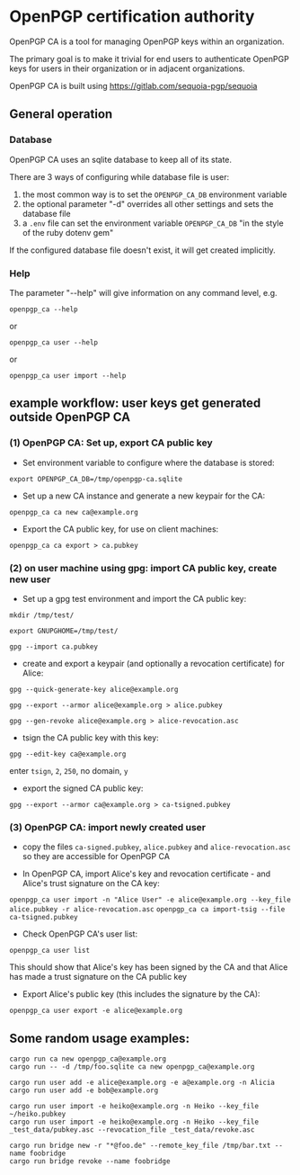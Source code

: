 # OpenPGP certification authority

OpenPGP CA is a tool for managing OpenPGP keys within an organization.

The primary goal is to make it trivial for end users to authenticate
OpenPGP keys for users in their organization or in adjacent organizations.

OpenPGP CA is built using https://gitlab.com/sequoia-pgp/sequoia


## General operation

### Database

OpenPGP CA uses an sqlite database to keep all of its state.

There are 3 ways of configuring while database file is user:

1.  the most common way is to set the ```OPENPGP_CA_DB``` environment variable
2.  the optional parameter "-d" overrides all other settings and sets the database file
3.  a ```.env``` file can set the environment variable ```OPENPGP_CA_DB``` "in the style of the ruby dotenv gem"

If the configured database file doesn't exist, it will get created implicitly.


### Help

The parameter "--help" will give information on any command level, e.g.

```openpgp_ca --help```

or 

```openpgp_ca user --help```

or

```openpgp_ca user import --help```


## example workflow: user keys get generated outside OpenPGP CA

### (1) OpenPGP CA: Set up, export CA public key

*  Set environment variable to configure where the database is stored:
 
```export OPENPGP_CA_DB=/tmp/openpgp-ca.sqlite```

*  Set up a new CA instance and generate a new keypair for the CA:

```openpgp_ca ca new ca@example.org``` 

*  Export the CA public key, for use on client machines:

```openpgp_ca ca export > ca.pubkey``` 

### (2) on user machine using gpg: import CA public key, create new user

*  Set up a gpg test environment and import the CA public key:

```mkdir /tmp/test/```

```export GNUPGHOME=/tmp/test/```

```gpg --import ca.pubkey```

*  create and export a keypair (and optionally a revocation certificate) for
 Alice:

```gpg --quick-generate-key alice@example.org```

```gpg --export --armor alice@example.org > alice.pubkey```

```gpg --gen-revoke alice@example.org > alice-revocation.asc```

*  tsign the CA public key with this key:

```gpg --edit-key ca@example.org```

enter ```tsign```, ```2```, ```250```, no domain, ```y```

*  export the signed CA public key:

```gpg --export --armor ca@example.org > ca-tsigned.pubkey```

### (3) OpenPGP CA: import newly created user

*  copy the files ```ca-signed.pubkey```, ```alice.pubkey``` and
 ```alice-revocation.asc``` so they are accessible for OpenPGP CA 

*  In OpenPGP CA, import Alice's key and revocation certificate - and Alice's
 trust signature on the CA key:

```openpgp_ca user import -n "Alice User" -e alice@example.org --key_file alice.pubkey -r alice-revocation.asc```
```openpgp_ca ca import-tsig --file ca-tsigned.pubkey```

*  Check OpenPGP CA's user list:

```openpgp_ca user list```

This should show that Alice's key has been signed by the CA and that Alice
 has made a trust signature on the CA public key  

*  Export Alice's public key (this includes the signature by the CA):

```openpgp_ca user export -e alice@example.org```

## Some random usage examples:

```
cargo run ca new openpgp_ca@example.org
cargo run -- -d /tmp/foo.sqlite ca new openpgp_ca@example.org

cargo run user add -e alice@example.org -e a@example.org -n Alicia
cargo run user add -e bob@example.org

cargo run user import -e heiko@example.org -n Heiko --key_file ~/heiko.pubkey
cargo run user import -e heiko@example.org -n Heiko --key_file _test_data/pubkey.asc --revocation_file _test_data/revoke.asc

cargo run bridge new -r "*@foo.de" --remote_key_file /tmp/bar.txt --name foobridge
cargo run bridge revoke --name foobridge
```
